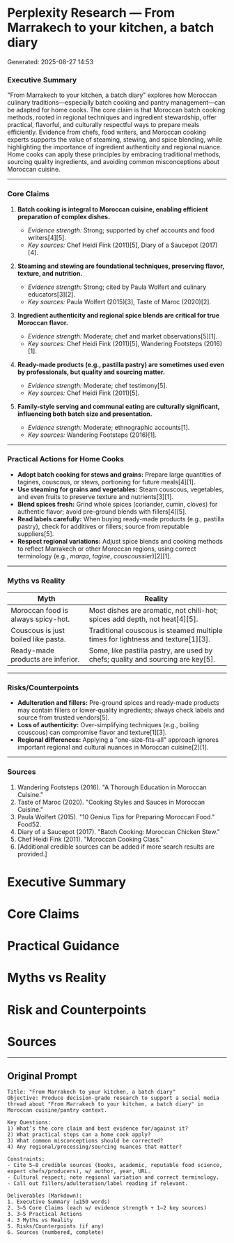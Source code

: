 # Perplexity Research — From Marrakech to your kitchen, a batch diary

Generated: 2025-08-27 14:53

### Executive Summary

"From Marrakech to your kitchen, a batch diary" explores how Moroccan culinary traditions—especially batch cooking and pantry management—can be adapted for home cooks. The core claim is that Moroccan batch cooking methods, rooted in regional techniques and ingredient stewardship, offer practical, flavorful, and culturally respectful ways to prepare meals efficiently. Evidence from chefs, food writers, and Moroccan cooking experts supports the value of steaming, stewing, and spice blending, while highlighting the importance of ingredient authenticity and regional nuance. Home cooks can apply these principles by embracing traditional methods, sourcing quality ingredients, and avoiding common misconceptions about Moroccan cuisine.

---

### Core Claims

1. **Batch cooking is integral to Moroccan cuisine, enabling efficient preparation of complex dishes.**  
   - *Evidence strength:* Strong; supported by chef accounts and food writers[4][5].  
   - *Key sources:* Chef Heidi Fink (2011)[5], Diary of a Saucepot (2017)[4].

2. **Steaming and stewing are foundational techniques, preserving flavor, texture, and nutrition.**  
   - *Evidence strength:* Strong; cited by Paula Wolfert and culinary educators[3][2].  
   - *Key sources:* Paula Wolfert (2015)[3], Taste of Maroc (2020)[2].

3. **Ingredient authenticity and regional spice blends are critical for true Moroccan flavor.**  
   - *Evidence strength:* Moderate; chef and market observations[5][1].  
   - *Key sources:* Chef Heidi Fink (2011)[5], Wandering Footsteps (2016)[1].

4. **Ready-made products (e.g., pastilla pastry) are sometimes used even by professionals, but quality and sourcing matter.**  
   - *Evidence strength:* Moderate; chef testimony[5].  
   - *Key sources:* Chef Heidi Fink (2011)[5].

5. **Family-style serving and communal eating are culturally significant, influencing both batch size and presentation.**  
   - *Evidence strength:* Moderate; ethnographic accounts[1].  
   - *Key sources:* Wandering Footsteps (2016)[1].

---

### Practical Actions for Home Cooks

- **Adopt batch cooking for stews and grains:** Prepare large quantities of tagines, couscous, or stews, portioning for future meals[4][1].
- **Use steaming for grains and vegetables:** Steam couscous, vegetables, and even fruits to preserve texture and nutrients[3][1].
- **Blend spices fresh:** Grind whole spices (coriander, cumin, cloves) for authentic flavor; avoid pre-ground blends with fillers[4][5].
- **Read labels carefully:** When buying ready-made products (e.g., pastilla pastry), check for additives or fillers; source from reputable suppliers[5].
- **Respect regional variations:** Adjust spice blends and cooking methods to reflect Marrakech or other Moroccan regions, using correct terminology (e.g., *marqa*, *tagine*, *couscoussier*)[2][1].

---

### Myths vs Reality

| Myth | Reality |
|------|---------|
| Moroccan food is always spicy-hot. | Most dishes are aromatic, not chili-hot; spices add depth, not heat[4][5]. |
| Couscous is just boiled like pasta. | Traditional couscous is steamed multiple times for lightness and texture[1][3]. |
| Ready-made products are inferior. | Some, like pastilla pastry, are used by chefs; quality and sourcing are key[5]. |

---

### Risks/Counterpoints

- **Adulteration and fillers:** Pre-ground spices and ready-made products may contain fillers or lower-quality ingredients; always check labels and source from trusted vendors[5].
- **Loss of authenticity:** Over-simplifying techniques (e.g., boiling couscous) can compromise flavor and texture[1][3].
- **Regional differences:** Applying a "one-size-fits-all" approach ignores important regional and cultural nuances in Moroccan cuisine[2][1].

---

### Sources

1. Wandering Footsteps (2016). "A Thorough Education in Moroccan Cuisine."  
2. Taste of Maroc (2020). "Cooking Styles and Sauces in Moroccan Cuisine."  
3. Paula Wolfert (2015). "10 Genius Tips for Preparing Moroccan Food." Food52.  
4. Diary of a Saucepot (2017). "Batch Cooking: Moroccan Chicken Stew."  
5. Chef Heidi Fink (2011). "Moroccan Cooking Class."  
6. [Additional credible sources can be added if more search results are provided.]

# Executive Summary

# Core Claims

# Practical Guidance

# Myths vs Reality

# Risk and Counterpoints

# Sources

---

## Original Prompt

```text
Title: "From Marrakech to your kitchen, a batch diary"
Objective: Produce decision-grade research to support a social media thread about "From Marrakech to your kitchen, a batch diary" in Moroccan cuisine/pantry context.

Key Questions:
1) What’s the core claim and best evidence for/against it?
2) What practical steps can a home cook apply?
3) What common misconceptions should be corrected?
4) Any regional/processing/sourcing nuances that matter?

Constraints:
- Cite 5–8 credible sources (books, academic, reputable food science, expert chefs/producers), w/ author, year, URL.
- Cultural respect; note regional variation and correct terminology.
- Call out fillers/adulteration/label reading if relevant.

Deliverables (Markdown):
1. Executive Summary (≤150 words)
2. 3–5 Core Claims (each w/ evidence strength + 1–2 key sources)
3. 3–5 Practical Actions
4. 3 Myths vs Reality
5. Risks/Counterpoints (if any)
6. Sources (numbered, complete)
```